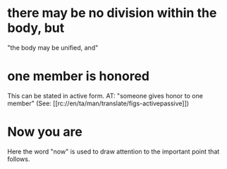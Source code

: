 # there may be no division within the body, but

"the body may be unified, and"

# one member is honored

This can be stated in active form. AT: "someone gives honor to one member" (See: [[rc://en/ta/man/translate/figs-activepassive]])

# Now you are

Here the word "now" is used to draw attention to the important point that follows.